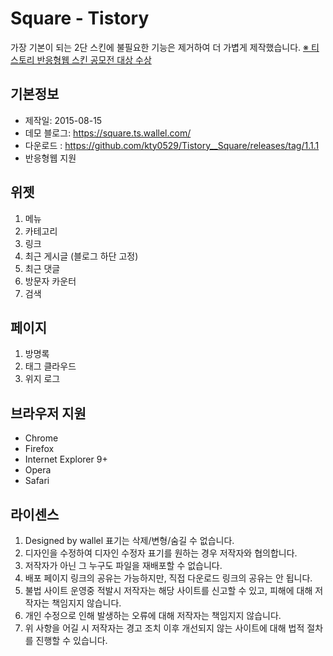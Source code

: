 # Square - Tistory

가장 기본이 되는 2단 스킨에 불필요한 기능은 제거하여 더 가볍게 제작했습니다.
[※ 티스토리 반응형웹 스킨 공모전 대상 수상](https://notice.tistory.com/2256)

## 기본정보
- 제작일: 2015-08-15
- 데모 블로그: https://square.ts.wallel.com/
- 다운로드 : https://github.com/kty0529/Tistory__Square/releases/tag/1.1.1
- 반응형웹 지원

## 위젯
1. 메뉴
2. 카테고리
3. 링크
4. 최근 게시글 (블로그 하단 고정)
5. 최근 댓글
6. 방문자 카운터
7. 검색

## 페이지
1. 방명록
2. 태그 클라우드
3. 위지 로그

## 브라우저 지원
- Chrome
- Firefox
- Internet Explorer 9+
- Opera
- Safari

## 라이센스
1. Designed by wallel 표기는 삭제/변형/숨길 수 없습니다.
2. 디자인을 수정하여 디자인 수정자 표기를 원하는 경우 저작자와 협의합니다.
3. 저작자가 아닌 그 누구도 파일을 재배포할 수 없습니다.
4. 배포 페이지 링크의 공유는 가능하지만, 직접 다운로드 링크의 공유는 안 됩니다.
5. 불법 사이트 운영중 적발시 저작자는 해당 사이트를 신고할 수 있고, 피해에 대해 저작자는 책임지지 않습니다.
6. 개인 수정으로 인해 발생하는 오류에 대해 저작자는 책임지지 않습니다.
7. 위 사항을 어길 시 저작자는 경고 조치 이후 개선되지 않는 사이트에 대해 법적 절차를 진행할 수 있습니다.
